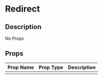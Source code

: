# Redirect

## Description

No Props

## Props

| Prop Name | Prop Type | Description |
| :-------- | :-------: | :---------- |
|       |  |  |

